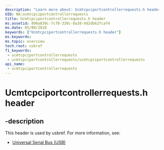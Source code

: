 ```yaml
---
description: "Learn more about: Ucmtcpciportcontrollerrequests.h header"
UID: NA:ucmtcpciportcontrollerrequests
title: Ucmtcpciportcontrollerrequests.h header
ms.assetid: 890a830c-7cf8-330c-8a38-9d2db62fcaf4
ms.date: 05/09/2018
keywords: ["Ucmtcpciportcontrollerrequests.h header"]
ms.keywords: 
ms.topic: overview
tech.root: usbref
f1_keywords:
 - ucmtcpciportcontrollerrequests
 - ucmtcpciportcontrollerrequests/ucmtcpciportcontrollerrequests
api_name:
 - ucmtcpciportcontrollerrequests
---
```


# Ucmtcpciportcontrollerrequests.h header


## -description

This header is used by usbref. For more information, see:

- [Universal Serial Bus (USB)](../_usbref/index.md)


